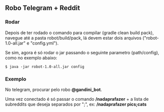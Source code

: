 ## Robo Telegram + Reddit

### Rodar

Depois de ter rodado o comando para compilar (gradle clean build pack), navegue até a pasta robot/build/pack, lá devem estar dois arquivos ("robot-1.0-all.jar" e "config.yml"). 

Se sim, agora é só rodar o jar passando o seguinte parametro (path/config), como no exemplo abaixo:
```
$ java -jar robot-1.0-all.jar config
```

### Exemplo

No telegram, procurar pelo robo **@gandini_bot**.

Uma vez conectado é só passar o comando **/nadaprafazer** + a lista de subreddits que deseja separados por ";", ex: **/nadaprafazer pics;cats**

